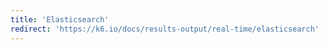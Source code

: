 ```yaml
---
title: 'Elasticsearch'
redirect: 'https://k6.io/docs/results-output/real-time/elasticsearch'
---
```

